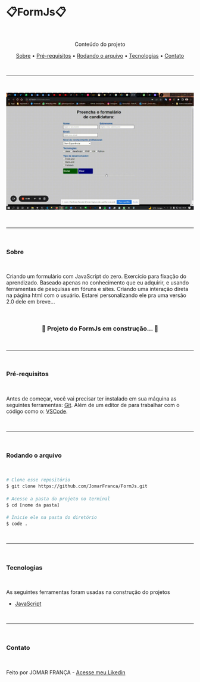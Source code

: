 # 📋FormJs📋

<br />

<p align="center">Conteúdo do projeto</p>

<p align="center">
    <a href = "#sobre">Sobre</a> •
    <a href = "#pré-requisitos">Pré-requisitos</a> •
    <a href = "#rodando-o-arquivo">Rodando o arquivo</a> •
    <a href = "#tecnologias">Tecnologias</a> •
    <a href = "#contato">Contato</a>
    </p>

<br/><hr/><br/>

<p align="center">
    <img alt="Vídeo" title="Vídeo" src="./Zaka-Cursos-6-July-2022.gif" />
</p>

<br/><hr/><br/>

### Sobre
<br/>

<p> Criando um formulário com JavaScript do zero. Exercício para fixação do aprendizado. Baseado apenas no conhecimento que eu adquirir, e usando ferramentas de pesquisas em fóruns e sites. Criando uma interação direta na página html com o usuário. Estarei personalizando ele pra uma versão 2.0 dele em breve...</p>
<br/>
<h3 align="center">
    🚧 Projeto do FormJs em construção... 🚧
</h3>
<br/><hr/><br/>

### Pré-requisitos
<br/>

Antes de começar, você vai precisar ter instalado em sua máquina as seguintes ferramentas: [Git](https://github.com/). Além de um editor de para trabalhar com o código como o: [VSCode](https://code.visualstudio.com/).

<br/><hr/><br/>

### Rodando o arquivo
<br/>

```bash
# Clone esse repositório
$ git clone https://github.com/JomarFranca/FormJs.git

# Acesse a pasta do projeto no terminal
$ cd [nome da pasta]

# Inicie ele na pasta do diretório
$ code . 
```

<br/><hr/><br/>

### Tecnologias
<br/>

<p>As seguintes ferramentas foram usadas na construção do projetos</p>

- [JavaScript](https://www.javascript.com/)

<br/><hr/><br/>

### Contato
<br/>

Feito por JOMAR FRANÇA - [Acesse meu Likedin](https://www.linkedin.com/in/jomar-almeida-franca/)

